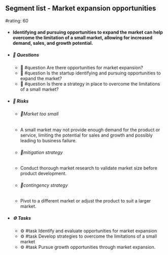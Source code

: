 ## Segment list - Market expansion opportunities
#rating: 60
- #### Identifying and pursuing opportunities to expand the market can help overcome the limitation of a small market, allowing for increased demand, sales, and growth potential.
- ##### 💭 Questions
  - 💭 #question Are there opportunities for market expansion?
  - 💭 #question Is the startup identifying and pursuing opportunities to expand the market?
  - 💭 #question Is there a strategy in place to overcome the limitations of a small market?
- ##### 🚨 Risks

  - ###### 🚨Market too small
  - A small market may not provide enough demand for the product or service, limiting the potential for sales and growth and possibly leading to business failure.
  - ###### 🚨mitigation strategy
  - Conduct thorough market research to validate market size before product development.
  - ###### 🚨contingency strategy
  - Pivot to a different market or adjust the product to suit a larger market.
- ##### ⚙️ Tasks
  - ⚙️ #task Identify and evaluate opportunities for market expansion
  - ⚙️ #task  Develop strategies to overcome the limitations of a small market
  - ⚙️ #task  Pursue growth opportunities through market expansion.


